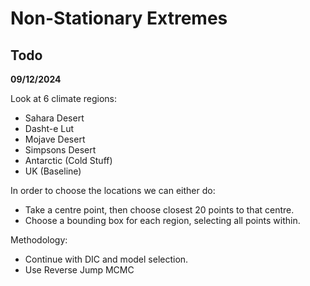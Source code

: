 # Non-Stationary Extremes

## Todo

**09/12/2024**

Look at 6 climate regions:
- Sahara Desert
- Dasht-e Lut
- Mojave Desert
- Simpsons Desert
- Antarctic (Cold Stuff)
- UK (Baseline)

In order to choose the locations we can either do:

- Take a centre point, then choose closest 20 points to that centre.
- Choose a bounding box for each region, selecting all points within. 

Methodology:

- Continue with DIC and model selection.
- Use Reverse Jump MCMC

